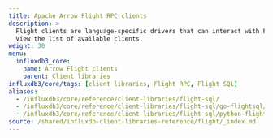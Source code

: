 ```yaml
---
title: Apache Arrow Flight RPC clients
description: >
  Flight clients are language-specific drivers that can interact with Flight servers using the Arrow in-memory format and the Flight RPC framework.
  View the list of available clients.
weight: 30
menu:
  influxdb3_core:
    name: Arrow Flight clients
    parent: Client libraries
influxdb3/core/tags: [client libraries, Flight RPC, Flight SQL]
aliases:
  - /influxdb3/core/reference/client-libraries/flight-sql/
  - /influxdb3/core/reference/client-libraries/flight-sql/go-flightsql/
  - /influxdb3/core/reference/client-libraries/flight-sql/python-flightsql-dbapi/
source: /shared/influxdb-client-libraries-reference/flight/_index.md
---
```


<!-- The content for this page is at
// SOURCE content/shared/influxdb-client-libraries-reference/flight/_index.md
-->